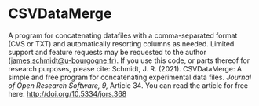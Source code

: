 # CSVDataMerge
A program for concatenating datafiles with a comma-separated format (CVS or TXT) and automatically resorting columns as needed.
Limited support and feature requests may be requested to the author (james.schmidt@u-bourgogne.fr).
If you use this code, or parts thereof for research purposes, please cite:
Schmidt, J. R. (2021). CSVDataMerge: A simple and free program for concatenating experimental data files. <i>Journal of Open Research Software, 9,</i> Article 34.
You can read the article for free here: http://doi.org/10.5334/jors.368
